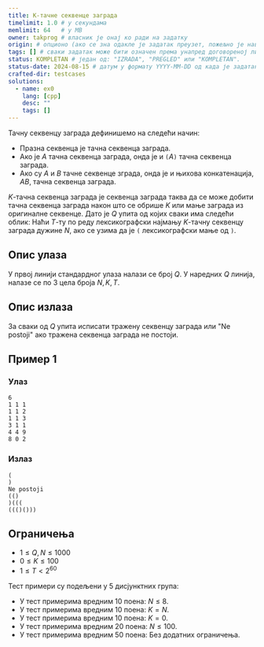 ```yaml
---
title: К-тачне секвенце заграда
timelimit: 1.0 # у секундама
memlimit: 64   # y MB
owner: takprog # власник је онај ко ради на задатку
origin: # опционо (ако се зна одакле је задатак преузет, пожељно је навести извор)
tags: [] # сваки задатак може бити означен према унапред договореној листи ознака
status: KOMPLETAN # један од: "IZRADA", "PREGLED" или "KOMPLETAN".
status-date: 2024-08-15 # датум у формату YYYY-MM-DD од када је задатак у наведеном статусу
crafted-dir: testcases
solutions:
  - name: ex0
    lang: [cpp]
    desc: ""
    tags: []
---
```


Тачну секвенцу заграда дефинишемо на следећи начин:
- Празна секвенца је тачна секвенца заграда.
- Ако је $A$ тачна секвенца заграда, онда је и `(`$A$`)` тачна секвенца заграда.
- Ако су $A$ и $B$ тачне секвенце зграда, онда је и њихова конкатенација, $AB$, тачна секвенца заграда.

$K$-тачна секвенца заграда је секвенца заграда таква да се може добити тачна секвенца заграда након што се обрише $K$ или мање заграда из оригиналне секвенце.
Дато је $Q$ упита од којих сваки има следећи облик: Наћи $T$-ту по реду лексикографски најмању $K$-тачну секвенцу заграда дужине $N$, ако се узима да је `(` лексикографски мање од `)`.

## Опис улаза

У првој линији стандардног улаза налази се број $Q$. У наредних $Q$ линија, налазе се по 3 цела броја $N, K, T$.

## Опис излаза

За сваки од $Q$ упита исписати тражену секвенцу заграда или "Ne postoji" ако тражена секвенца заграда не постоји.

## Пример 1

### Улаз

~~~
6
1 1 1
1 1 2
1 1 3
3 1 1
4 4 9
8 0 2
~~~

### Излаз

~~~
(
)
Ne postoji
(()
)(((
((()()))
~~~

## Ограничења

- $1\leq Q,N\leq1000$
- $0\leq K\leq100$
- $1\leq T<2^{60}$

Тест примери су подељени у 5 дисјунктних група:
- У тест примерима вредним 10 поена: $N\leq 8$.
- У тест примерима вредним 10 поена: $K=N$.
- У тест примерима вредним 10 поена: $K=0$.
- У тест примерима вредним 20 поена: $N\leq100$.
- У тест примерима вредним 50 поена: Без додатних ограничења.
